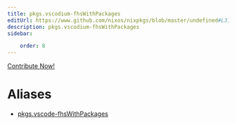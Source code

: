 ```yaml
---
title: pkgs.vscodium-fhsWithPackages
editUrl: https://www.github.com/nixos/nixpkgs/blob/master/undefined#L31C25
description: pkgs.vscodium-fhsWithPackages
sidebar:

    order: 8
---
```


<a href="https://www.github.com/nixos/nixpkgs/blob/master/undefined#L31C25">Contribute Now!</a>


# Aliases

- [pkgs.vscode-fhsWithPackages](/nix-doc-comments/reference/pkgs/pkgs-vscode-fhswithpackages)


